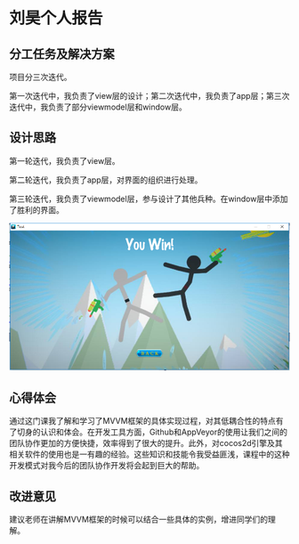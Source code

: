  # 刘昊个人报告
 
 ## 分工任务及解决方案
 
项目分三次迭代。

第一次迭代中，我负责了view层的设计；第二次迭代中，我负责了app层；第三次迭代中，我负责了部分viewmodel层和window层。

 ## 设计思路
 
第一轮迭代，我负责了view层。

第二轮迭代，我负责了app层，对界面的组织进行处理。

第三轮迭代，我负责了viewmodel层，参与设计了其他兵种。在window层中添加了胜利的界面。

![](https://github.com/Mozalic/StickWar/blob/master/doc/%E5%88%98%E6%98%8A%E7%9A%84%E4%B8%AA%E4%BA%BA%E6%8A%A5%E5%91%8A/Success.png)
 
 ## 心得体会

通过这门课我了解和学习了MVVM框架的具体实现过程，对其低耦合性的特点有了切身的认识和体会。在开发工具方面，Github和AppVeyor的使用让我们之间的团队协作更加的方便快捷，效率得到了很大的提升。此外，对cocos2d引擎及其相关软件的使用也是一有趣的经验。这些知识和技能令我受益匪浅，课程中的这种开发模式对我今后的团队协作开发将会起到巨大的帮助。
 
 ## 改进意见

建议老师在讲解MVVM框架的时候可以结合一些具体的实例，增进同学们的理解。
